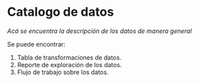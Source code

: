 # Catalogo de datos
_Acá se encuentra la descripción de los datos de manera general_

Se puede encontrar: 
1. Tabla de transformaciones de datos.
2. Reporte de exploración de los datos.
3. Flujo de trabajo sobre los datos.

